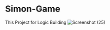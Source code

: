 # Simon-Game
This Project for Logic Building
![Screenshot (25)](https://github.com/user-attachments/assets/e026fff7-10f9-4554-b8e2-8587a888f420)


